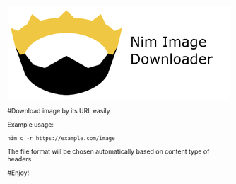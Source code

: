 ![Alt text](downloaded_images/d5129b6c-b7d5-4efd-86b3-981154c341a5.png)

#Download image by its URL easily

Example usage:
```
nim c -r https://example.com/image
```

The file format will be chosen automatically based on content type of headers

#Enjoy!
